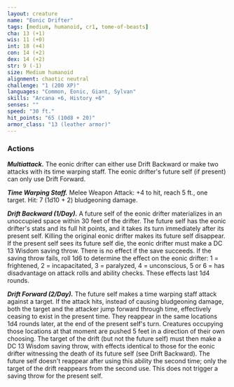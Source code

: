 ```yaml
---
layout: creature
name: "Eonic Drifter"
tags: [medium, humanoid, cr1, tome-of-beasts]
cha: 13 (+1)
wis: 11 (+0)
int: 18 (+4)
con: 14 (+2)
dex: 14 (+2)
str: 9 (-1)
size: Medium humanoid
alignment: chaotic neutral
challenge: "1 (200 XP)"
languages: "Common, Eonic, Giant, Sylvan"
skills: "Arcana +6, History +6"
senses: ""
speed: "30 ft."
hit_points: "65 (10d8 + 20)"
armor_class: "13 (leather armor)"
---
```


### Actions

***Multiattack.*** The eonic drifter can either use Drift Backward or make two attacks with its time warping staff. The eonic drifter's future self (if present) can only use Drift Forward.

***Time Warping Staff.*** Melee Weapon Attack: +4 to hit, reach 5 ft., one target. Hit: 7 (1d10 + 2) bludgeoning damage.

***Drift Backward (1/Day).*** A future self of the eonic drifter materializes in an unoccupied space within 30 feet of the drifter. The future self has the eonic drifter's stats and its full hit points, and it takes its turn immediately after its present self. Killing the original eonic drifter makes its future self disappear. If the present self sees its future self die, the eonic drifter must make a DC 13 Wisdom saving throw. There is no effect if the save succeeds. If the saving throw fails, roll 1d6 to determine the effect on the eonic drifter: 1 = frightened, 2 = incapacitated, 3 = paralyzed, 4 = unconscious, 5 or 6 = has disadvantage on attack rolls and ability checks. These effects last 1d4 rounds.

***Drift Forward (2/Day).*** The future self makes a time warping staff attack against a target. If the attack hits, instead of causing bludgeoning damage, both the target and the attacker jump forward through time, effectively ceasing to exist in the present time. They reappear in the same locations 1d4 rounds later, at the end of the present self's turn. Creatures occupying those locations at that moment are pushed 5 feet in a direction of their own choosing. The target of the drift (but not the future self) must then make a DC 13 Wisdom saving throw, with effects identical to those for the eonic drifter witnessing the death of its future self (see Drift Backward). The future self doesn't reappear after using this ability the second time; only the target of the drift reappears from the second use. This does not trigger a saving throw for the present self.


